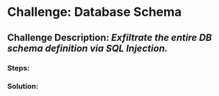 # Challenge: Database Schema
## Challenge Description: *Exfiltrate the entire DB schema definition via SQL Injection.*

### Steps: 


### Solution:
